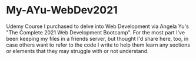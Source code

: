 # My-AYu-WebDev2021
Udemy Course I purchased to delve into Web Development via Angela Yu's "The Complete 2021 Web Development Bootcamp". For the most part I've been keeping my files in a friends server, but thought I'd share here, too, in case others want to refer to the code I write to help them learn any sections or elements that they may struggle with or not understand.
